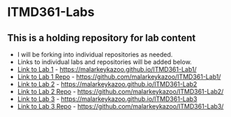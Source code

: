 # ITMD361-Labs
## **This is a holding repository for lab content**
- I will be forking into individual repositories as needed.
- Links to individual labs and repositories will be added below. 
- [Link to Lab 1](https://malarkeykazoo.github.io/ITMD361-Lab1/) - <https://malarkeykazoo.github.io/ITMD361-Lab1/>
- [Link to Lab 1 Repo](https://github.com/malarkeykazoo/ITMD361-Lab1/) - <https://github.com/malarkeykazoo/ITMD361-Lab1/>
- [Link to Lab 2](https://malarkeykazoo.github.io/ITMD361-Lab2/) - <https://malarkeykazoo.github.io/ITMD361-Lab2>
- [Link to Lab 2 Repo](https://github.com/malarkeykazoo/ITMD361-Lab2/) - <https://github.com/malarkeykazoo/ITMD361-Lab2/>
- [Link to Lab 3](https://malarkeykazoo.github.io/ITMD361-Lab3/) - <https://malarkeykazoo.github.io/ITMD361-Lab3>
- [Link to Lab 3 Repo](https://github.com/malarkeykazoo/ITMD361-Lab3/) - <https://github.com/malarkeykazoo/ITMD361-Lab3/>